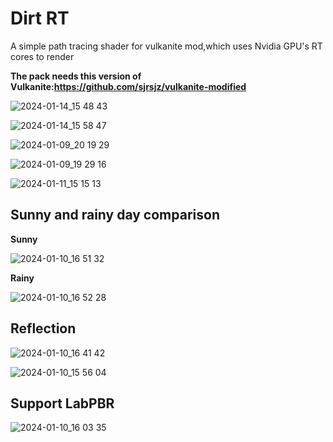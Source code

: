 # Dirt RT

A simple path tracing shader for vulkanite mod,which uses Nvidia GPU's RT cores to render

**The pack needs this version of Vulkanite:https://github.com/sjrsjz/vulkanite-modified**

![2024-01-14_15 48 43](https://github.com/sjrsjz/Dirt-RT/assets/139971734/480812bb-4041-4144-843a-db2b733daf97)

![2024-01-14_15 58 47](https://github.com/sjrsjz/Dirt-RT/assets/139971734/d936c8e7-7796-4e35-a609-dc1c4029e8ee)

![2024-01-09_20 19 29](https://github.com/sjrsjz/Dirt-RT/assets/139971734/e5e63e18-fa29-48f3-a020-23b51249835c)

![2024-01-09_19 29 16](https://github.com/sjrsjz/Dirt-RT/assets/139971734/d3b0f5a3-8269-4f04-9fff-ec336621c306)

![2024-01-11_15 15 13](https://github.com/sjrsjz/Dirt-RT/assets/139971734/45c7647d-f99a-482b-bc20-73290a6a4c2b)

## Sunny and rainy day comparison

**Sunny**

![2024-01-10_16 51 32](https://github.com/sjrsjz/Dirt-RT/assets/139971734/42ecba7d-b4c1-47d1-b1d4-8901bfb38c08)

**Rainy**

![2024-01-10_16 52 28](https://github.com/sjrsjz/Dirt-RT/assets/139971734/7345c4a5-9540-435e-80f3-ab4551d184f4)

## Reflection

![2024-01-10_16 41 42](https://github.com/sjrsjz/Dirt-RT/assets/139971734/61c039d8-b3ab-4326-9797-8f42447c8314)


![2024-01-10_15 56 04](https://github.com/sjrsjz/Dirt-RT/assets/139971734/4c19651f-9ccd-4d22-9346-46658ae81408)

## Support LabPBR

![2024-01-10_16 03 35](https://github.com/sjrsjz/Dirt-RT/assets/139971734/2e5cd62f-f091-4dfe-b8a3-b06f3a49a8d4)
